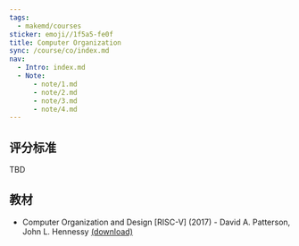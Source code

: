 ```yaml
---
tags:
  - makemd/courses
sticker: emoji//1f5a5-fe0f
title: Computer Organization
sync: /course/co/index.md
nav:
  - Intro: index.md
  - Note:
      - note/1.md
      - note/2.md
      - note/3.md
      - note/4.md
---
```




## 评分标准

TBD

## 教材

- Computer Organization and Design \[RISC-V\] (2017) - David A. Patterson, John L. Hennessy [(download)](<https://pan.memset0.cn/Share/Textbooks/Computer%20Organization%20and%20Design%20[RISC-V]%20(2017)%20-%20David%20A.%20Patterson,%20John%20L.%20Hennessy.pdf>)

